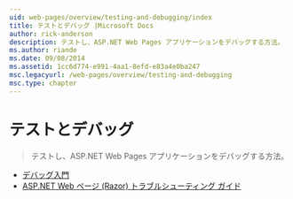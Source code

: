 ```yaml
---
uid: web-pages/overview/testing-and-debugging/index
title: テストとデバッグ |Microsoft Docs
author: rick-anderson
description: テストし、ASP.NET Web Pages アプリケーションをデバッグする方法。
ms.author: riande
ms.date: 09/08/2014
ms.assetid: 1cc6d774-e991-4aa1-8efd-e83a4e0ba247
msc.legacyurl: /web-pages/overview/testing-and-debugging
msc.type: chapter
---
```

<a name="testing-and-debugging"></a>テストとデバッグ
====================
> テストし、ASP.NET Web Pages アプリケーションをデバッグする方法。


- [デバッグ入門](introduction-to-debugging.md)
- [ASP.NET Web ページ (Razor) トラブルシューティング ガイド](aspnet-web-pages-razor-troubleshooting-guide.md)
